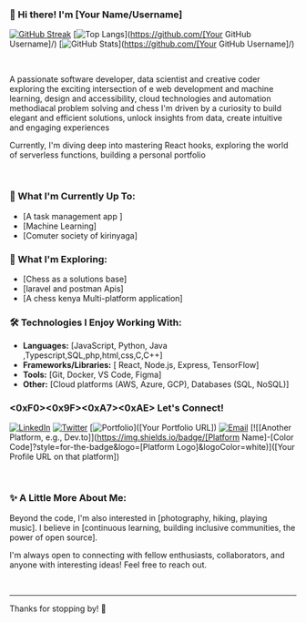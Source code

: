 ### 👋 Hi there! I'm [Your Name/Username]

[![GitHub Streak](https://streak-stats.demolab.com/?user=[Davyy191119]&theme=dark&hide_border=true)](https://git.io/streak-stats)
[![Top Langs](https://github-readme-stats.vercel.app/api/top-langs/?username=[Davyy191119]&layout=compact&theme=dark&hide_border=true)](https://github.com/[Your GitHub Username]/)
[![GitHub Stats](https://github-readme-stats.vercel.app/api?username=[Davyy191119]&show_icons=true&theme=dark&hide_border=true)](https://github.com/[Your GitHub Username]/)

<br>

A passionate software developer, data scientist and creative coder exploring the exciting intersection of  e web development and machine learning, design and accessibility, cloud technologies and automation  methodiacal problem solving and chess I'm driven by a curiosity to build elegant and efficient solutions, unlock insights from data, create intuitive and engaging experiences

Currently, I'm diving deep into  mastering React hooks, exploring the world of serverless functions, building a personal portfolio

<br>

### 🌱 What I'm Currently Up To:

* [A task management app ]
* [Machine Learning]
* [Comuter society of kirinyaga]

### 🔭 What I'm Exploring:

* [Chess as a solutions base]
* [laravel and postman Apis]
* [A chess kenya Multi-platform application]

### 🛠️ Technologies I Enjoy Working With:

* **Languages:** [JavaScript, Python, Java ,Typescript,SQL,php,html,css,C,C++]
* **Frameworks/Libraries:** [ React, Node.js, Express, TensorFlow]
* **Tools:** [Git, Docker, VS Code, Figma]
* **Other:** [Cloud platforms (AWS, Azure, GCP), Databases (SQL, NoSQL)]

### <0xF0><0x9F><0xA7><0xAE> Let's Connect!

[![LinkedIn](https://img.shields.io/badge/LinkedIn-%230077B5.svg?style=for-the-badge&logo=linkedin&logoColor=white)]([https://www.linkedin.com/in/ndiki-muchiri-a089bb315/])
[![Twitter](https://img.shields.io/badge/Twitter-%231DA1F2.svg?style=for-the-badge&logo=twitter&logoColor=white)]([toxickenyan254])
[![Portfolio](https://img.shields.io/badge/Portfolio-Website-%23555555?style=for-the-badge&logo=globe&logoColor=white)]([Your Portfolio URL])
[![Email](https://img.shields.io/badge/Email-me-%23EA4335?style=for-the-badge&logo=gmail&logoColor=white)](mailto:[ndikimuchiri@gmail.com])
[![[Another Platform, e.g., Dev.to]](https://img.shields.io/badge/[Platform Name]-[Color Code]?style=for-the-badge&logo=[Platform Logo]&logoColor=white)]([Your Profile URL on that platform])

<br>

### ✨ A Little More About Me:

Beyond the code, I'm also interested in [photography, hiking, playing music]. I believe in [continuous learning, building inclusive communities, the power of open source].

I'm always open to connecting with fellow enthusiasts, collaborators, and anyone with interesting ideas! Feel free to reach out.

<br>

---

Thanks for stopping by! 👋
